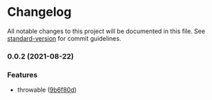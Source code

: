 # Changelog

All notable changes to this project will be documented in this file. See [standard-version](https://github.com/conventional-changelog/standard-version) for commit guidelines.

### 0.0.2 (2021-08-22)


### Features

* throwable ([9b6f80d](https://github.com/zxch3n/throwable/commit/9b6f80dbb0a707c70ef610f484de7215c93297d2))
